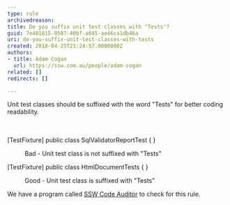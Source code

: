 ```yaml
---
type: rule
archivedreason: 
title: Do you suffix unit test classes with "Tests"?
guid: 7e401815-0507-40bf-a045-ae46ca1db46a
uri: do-you-suffix-unit-test-classes-with-tests
created: 2018-04-25T23:24:57.0000000Z
authors:
- title: Adam Cogan
  url: https://ssw.com.au/people/adam-cogan
related: []
redirects: []

---
```



Unit test classes should be suffixed with the word &quot;Tests&quot; for better coding readability.<br>
<br><excerpt class='endintro'></excerpt><br>
<p class="ssw15-rteElement-CodeArea">​[TestFixture] public class SqlValidatorReportTest &#123; &#125;<br></p><dd class="ssw15-rteElement-FigureBad">Bad - Unit test class is not suffixed with &quot;Tests&quot;​<br></dd><p class="ssw15-rteElement-CodeArea">[TestFixture] public class HtmlDocumentTests &#123; &#125; 
  &#160;​<br></p><dd class="ssw15-rteElement-FigureGood">Good - Unit test class is suffixed with &quot;Tests&quot;​<br></dd>
<p class="ssw15-rteElement-YellowBorderBox">We have a program called&#160;<a href="https&#58;//www.ssw.com.au/ssw/CodeAuditor/">SSW Code Auditor</a>&#160;to check for this rule.<br></p>


